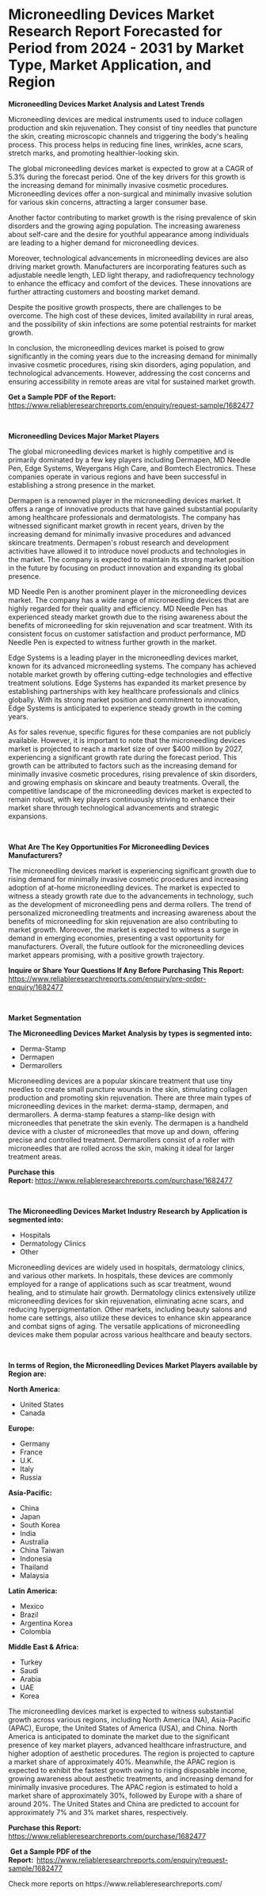 <p><h1>Microneedling Devices Market Research Report Forecasted for Period from 2024 -  2031 by Market Type, Market Application, and Region</h1></p><p><strong>Microneedling Devices Market Analysis and Latest Trends</strong></p>
<p><p>Microneedling devices are medical instruments used to induce collagen production and skin rejuvenation. They consist of tiny needles that puncture the skin, creating microscopic channels and triggering the body's healing process. This process helps in reducing fine lines, wrinkles, acne scars, stretch marks, and promoting healthier-looking skin.</p><p>The global microneedling devices market is expected to grow at a CAGR of 5.3% during the forecast period. One of the key drivers for this growth is the increasing demand for minimally invasive cosmetic procedures. Microneedling devices offer a non-surgical and minimally invasive solution for various skin concerns, attracting a larger consumer base.</p><p>Another factor contributing to market growth is the rising prevalence of skin disorders and the growing aging population. The increasing awareness about self-care and the desire for youthful appearance among individuals are leading to a higher demand for microneedling devices.</p><p>Moreover, technological advancements in microneedling devices are also driving market growth. Manufacturers are incorporating features such as adjustable needle length, LED light therapy, and radiofrequency technology to enhance the efficacy and comfort of the devices. These innovations are further attracting customers and boosting market demand.</p><p>Despite the positive growth prospects, there are challenges to be overcome. The high cost of these devices, limited availability in rural areas, and the possibility of skin infections are some potential restraints for market growth.</p><p>In conclusion, the microneedling devices market is poised to grow significantly in the coming years due to the increasing demand for minimally invasive cosmetic procedures, rising skin disorders, aging population, and technological advancements. However, addressing the cost concerns and ensuring accessibility in remote areas are vital for sustained market growth.</p></p>
<p><strong>Get a Sample PDF of the Report:&nbsp;</strong> <a href="https://www.reliableresearchreports.com/enquiry/request-sample/1682477">https://www.reliableresearchreports.com/enquiry/request-sample/1682477</a></p>
<p>&nbsp;</p>
<p><strong>Microneedling Devices Major Market Players</strong></p>
<p><p>The global microneedling devices market is highly competitive and is primarily dominated by a few key players including Dermapen, MD Needle Pen, Edge Systems, Weyergans High Care, and Bomtech Electronics. These companies operate in various regions and have been successful in establishing a strong presence in the market.</p><p>Dermapen is a renowned player in the microneedling devices market. It offers a range of innovative products that have gained substantial popularity among healthcare professionals and dermatologists. The company has witnessed significant market growth in recent years, driven by the increasing demand for minimally invasive procedures and advanced skincare treatments. Dermapen's robust research and development activities have allowed it to introduce novel products and technologies in the market. The company is expected to maintain its strong market position in the future by focusing on product innovation and expanding its global presence.</p><p>MD Needle Pen is another prominent player in the microneedling devices market. The company has a wide range of microneedling devices that are highly regarded for their quality and efficiency. MD Needle Pen has experienced steady market growth due to the rising awareness about the benefits of microneedling for skin rejuvenation and scar treatment. With its consistent focus on customer satisfaction and product performance, MD Needle Pen is expected to witness further growth in the market.</p><p>Edge Systems is a leading player in the microneedling devices market, known for its advanced microneedling systems. The company has achieved notable market growth by offering cutting-edge technologies and effective treatment solutions. Edge Systems has expanded its market presence by establishing partnerships with key healthcare professionals and clinics globally. With its strong market position and commitment to innovation, Edge Systems is anticipated to experience steady growth in the coming years.</p><p>As for sales revenue, specific figures for these companies are not publicly available. However, it is important to note that the microneedling devices market is projected to reach a market size of over $400 million by 2027, experiencing a significant growth rate during the forecast period. This growth can be attributed to factors such as the increasing demand for minimally invasive cosmetic procedures, rising prevalence of skin disorders, and growing emphasis on skincare and beauty treatments. Overall, the competitive landscape of the microneedling devices market is expected to remain robust, with key players continuously striving to enhance their market share through technological advancements and strategic expansions.</p></p>
<p>&nbsp;</p>
<p><strong>What Are The Key Opportunities For Microneedling Devices Manufacturers?</strong></p>
<p><p>The microneedling devices market is experiencing significant growth due to rising demand for minimally invasive cosmetic procedures and increasing adoption of at-home microneedling devices. The market is expected to witness a steady growth rate due to the advancements in technology, such as the development of microneedling pens and derma rollers. The trend of personalized microneedling treatments and increasing awareness about the benefits of microneedling for skin rejuvenation are also contributing to market growth. Moreover, the market is expected to witness a surge in demand in emerging economies, presenting a vast opportunity for manufacturers. Overall, the future outlook for the microneedling devices market appears promising, with a positive growth trajectory.</p></p>
<p><strong>Inquire or Share Your Questions If Any Before Purchasing This Report:</strong> <a href="https://www.reliableresearchreports.com/enquiry/pre-order-enquiry/1682477">https://www.reliableresearchreports.com/enquiry/pre-order-enquiry/1682477</a></p>
<p>&nbsp;</p>
<p><strong>Market Segmentation</strong></p>
<p><strong>The Microneedling Devices Market Analysis by types is segmented into:</strong></p>
<p><ul><li>Derma-Stamp</li><li>Dermapen</li><li>Dermarollers</li></ul></p>
<p><p>Microneedling devices are a popular skincare treatment that use tiny needles to create small puncture wounds in the skin, stimulating collagen production and promoting skin rejuvenation. There are three main types of microneedling devices in the market: derma-stamp, dermapen, and dermarollers. A derma-stamp features a stamp-like design with microneedles that penetrate the skin evenly. The dermapen is a handheld device with a cluster of microneedles that move up and down, offering precise and controlled treatment. Dermarollers consist of a roller with microneedles that are rolled across the skin, making it ideal for larger treatment areas.</p></p>
<p><strong>Purchase this Report:&nbsp;</strong><a href="https://www.reliableresearchreports.com/purchase/1682477">https://www.reliableresearchreports.com/purchase/1682477</a></p>
<p>&nbsp;</p>
<p><strong>The Microneedling Devices Market Industry Research by Application is segmented into:</strong></p>
<p><ul><li>Hospitals</li><li>Dermatology Clinics</li><li>Other</li></ul></p>
<p><p>Microneedling devices are widely used in hospitals, dermatology clinics, and various other markets. In hospitals, these devices are commonly employed for a range of applications such as scar treatment, wound healing, and to stimulate hair growth. Dermatology clinics extensively utilize microneedling devices for skin rejuvenation, eliminating acne scars, and reducing hyperpigmentation. Other markets, including beauty salons and home care settings, also utilize these devices to enhance skin appearance and combat signs of aging. The versatile applications of microneedling devices make them popular across various healthcare and beauty sectors.</p></p>
<p>&nbsp;</p>
<p><strong>In terms of Region, the Microneedling Devices Market Players available by Region are:</strong></p>
<p>
    <p> <strong> North America: </strong>
        <ul>
            <li>United States</li>
            <li>Canada</li>
        </ul>
        </p> 
    <p> <strong> Europe: </strong>
        <ul>
            <li>Germany</li>
            <li>France</li>
            <li>U.K.</li>
            <li>Italy</li>
            <li>Russia</li>
        </ul>
        </p> 
    <p> <strong> Asia-Pacific: </strong>
        <ul>
            <li>China</li>
            <li>Japan</li>
            <li>South Korea</li>
            <li>India</li>
            <li>Australia</li>
            <li>China Taiwan</li>
            <li>Indonesia</li>
            <li>Thailand</li>
            <li>Malaysia</li>
        </ul>
        </p> 
    <p> <strong> Latin America: </strong>
        <ul>
            <li>Mexico</li>
            <li>Brazil</li>
            <li>Argentina Korea</li>
            <li>Colombia</li>
        </ul>
        </p> 
    <p> <strong> Middle East & Africa: </strong>
        <ul>
            <li>Turkey</li>
            <li>Saudi</li>
            <li>Arabia</li>
            <li>UAE</li>
            <li>Korea</li>
        </ul>
    </p>
    </p>
<p><p>The microneedling devices market is expected to witness substantial growth across various regions, including North America (NA), Asia-Pacific (APAC), Europe, the United States of America (USA), and China. North America is anticipated to dominate the market due to the significant presence of key market players, advanced healthcare infrastructure, and higher adoption of aesthetic procedures. The region is projected to capture a market share of approximately 40%. Meanwhile, the APAC region is expected to exhibit the fastest growth owing to rising disposable income, growing awareness about aesthetic treatments, and increasing demand for minimally invasive procedures. The APAC region is estimated to hold a market share of approximately 30%, followed by Europe with a share of around 20%. The United States and China are predicted to account for approximately 7% and 3% market shares, respectively.</p></p>
<p><strong>Purchase this Report: </strong><a href="https://www.reliableresearchreports.com/purchase/1682477">https://www.reliableresearchreports.com/purchase/1682477</a></p>
<p>&nbsp;<strong>Get a Sample PDF of the Report:&nbsp;&nbsp;</strong><a href="https://www.reliableresearchreports.com/enquiry/request-sample/1682477">https://www.reliableresearchreports.com/enquiry/request-sample/1682477</a></p>
<p><strong></strong></p>
<p>Check more reports on https://www.reliableresearchreports.com/</p>
